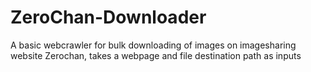 # ZeroChan-Downloader
A basic webcrawler for bulk downloading of images on imagesharing website Zerochan, takes a webpage and file destination path as inputs
